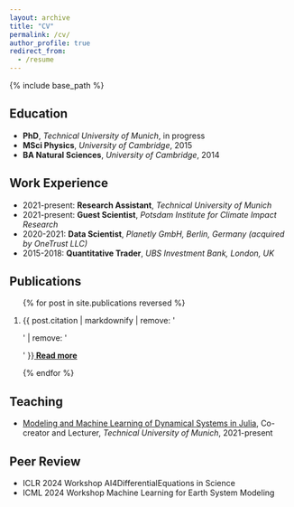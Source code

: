 ```yaml
---
layout: archive
title: "CV"
permalink: /cv/
author_profile: true
redirect_from:
  - /resume
---
```


{% include base_path %}

## Education
* **PhD**, *Technical University of Munich*, in progress
* **MSci Physics**, *University of Cambridge*, 2015
* **BA Natural Sciences**, *University of Cambridge*, 2014

## Work Experience
* 2021-present: **Research Assistant**, *Technical University of Munich*
* 2021-present: **Guest Scientist**, *Potsdam Institute for Climate Impact Research*
* 2020-2021: **Data Scientist**, *Planetly GmbH, Berlin, Germany (acquired by OneTrust LLC)*
* 2015-2018: **Quantitative Trader**, *UBS Investment Bank, London, UK*

## Publications
<ol>{% for post in site.publications reversed %}
<li><p>{{ post.citation | markdownify | remove: '<p>' | remove: '</p>' }}<b><a href="{{ base_path }}{{ post.url }}" rel="permalink"> Read more</a></b></p></li>
{% endfor %}</ol>

## Teaching
- [Modeling and Machine Learning of Dynamical Systems in Julia](https://github.com/TUM-PIK-ESM/TUM-Dynamics-Lecture), Co-creator and Lecturer, *Technical University of Munich*, 2021-present
  
## Peer Review
* ICLR 2024 Workshop AI4DifferentialEquations in Science
* ICML 2024 Workshop Machine Learning for Earth System Modeling
  
<!-- Talks
======
  <ul>{% for post in site.talks %}
    {% include archive-single-talk-cv.html %}
  {% endfor %}</ul> -->
  
<!-- Teaching
======
  <ul>{% for post in site.teaching %}
    {% include archive-single-cv.html %}
  {% endfor %}</ul> -->
<!--   
Service and leadership
======
* Currently signed in to 43 different slack teams -->
